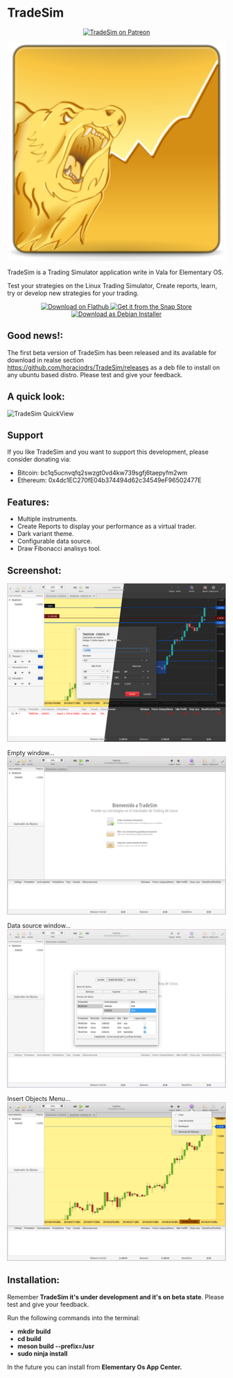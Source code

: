 # TradeSim

<p align="center">
    <a href="https://www.patreon.com/horaciodrs"><img
            src="https://img.shields.io/badge/patreon-donate-orange.svg?logo=patreon" alt="TradeSim on Patreon"></a>
</p>

<p align="center">
<img src="/data/icons/128/com.github.horaciodrs.tradesim.svg" width="512" />
</p>

TradeSim is a Trading Simulator application write in Vala for Elementary OS.

Test your strategies on the Linux Trading Simulator, Create reports, learn, try or develop new strategies for your trading.

<p align="center">
    <a href="https://flathub.org/apps/details/com.github.horaciodrs.tradesim">
        <img height="50" alt="Download on Flathub" src="https://flathub.org/assets/badges/flathub-badge-en.png"/>
    </a>
    <a href="https://snapcraft.io/tradesim">
        <img alt="Get it from the Snap Store" src="https://snapcraft.io/static/images/badges/en/snap-store-black.svg">
    </a>
    <a href="https://www.github.com/horaciodrs/tradesim/releases">
        <img height="50" alt="Download as Debian Installer" src="https://raw.githubusercontent.com/horaciodrs/TradeSim/master/data/images/download-deb.png" />
    </a>
</p>

## Good news!:
The first beta version of TradeSim has been released and its available for download in realse section https://github.com/horaciodrs/TradeSim/releases as a deb file to install on any ubuntu based distro.
Please test and give your feedback.

## A quick look:
![TradeSim QuickView](/data/screenshots/tradesim-video1.gif)

## Support
If you like TradeSim and you want to support this development, please consider donating via:
- Bitcoin: bc1q5ucnvqfq2swzgt0vd4kw739sgfj6taepyfm2wm
- Ethereum: 0x4dc1EC270fE04b374494d62c34549eF96502477E

## Features:
- Multiple instruments.
- Create Reports to display your performance as a virtual trader.
- Dark variant theme.
- Configurable data source.
- Draw Fibonacci analisys tool.

## Screenshot:
![TradeSim Screenshot1](/data/screenshots/tsim_screenshot_dl.png)

Empty window...
![TradeSim Screenshot2](/data/screenshots/tsim_screenshot_welcome.png)

Data source window...
![TradeSim Screenshot3](/data/screenshots/tsim_screenshot_settings.png)

Insert Objects Menu...
![TradeSim Screenshot4](/data/screenshots/tsim_screenshot_insert_mnu.png)

## Installation:
Remember **TradeSim it's under development and it's on beta state**. Please test and give your feedback.

Run the following commands into the terminal:

- **mkdir build**
- **cd build**
- **meson build --prefix=/usr**
- **sudo ninja install**

In the future you can install from **Elementary Os App Center.**
